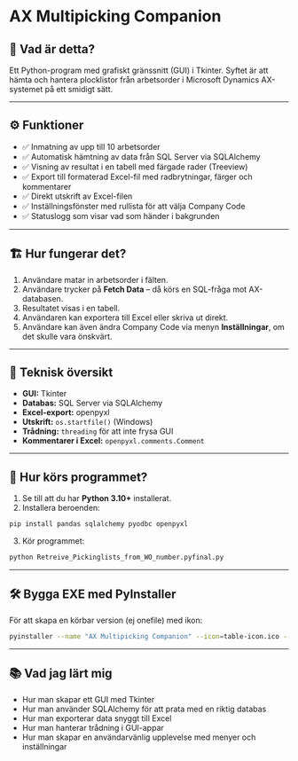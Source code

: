 # AX Multipicking Companion

## 🧠 Vad är detta?

Ett Python-program med grafiskt gränssnitt (GUI) i Tkinter. Syftet är att hämta och hantera plocklistor från arbetsorder i Microsoft Dynamics AX-systemet på ett smidigt sätt.

---

## ⚙️ Funktioner

- ✅ Inmatning av upp till 10 arbetsorder
- ✅ Automatisk hämtning av data från SQL Server via SQLAlchemy
- ✅ Visning av resultat i en tabell med färgade rader (Treeview)
- ✅ Export till formaterad Excel-fil med radbrytningar, färger och kommentarer
- ✅ Direkt utskrift av Excel-filen
- ✅ Inställningsfönster med rullista för att välja Company Code
- ✅ Statuslogg som visar vad som händer i bakgrunden

---

## 🏗️ Hur fungerar det?

1. Användare matar in arbetsorder i fälten.
2. Användare trycker på **Fetch Data** – då körs en SQL-fråga mot AX-databasen.
3. Resultatet visas i en tabell.
4. Användaren kan exportera till Excel eller skriva ut direkt.
5. Användare kan även ändra Company Code via menyn **Inställningar**, om det skulle vara önskvärt.

---

## 🧪 Teknisk översikt

- **GUI:** Tkinter
- **Databas:** SQL Server via SQLAlchemy
- **Excel-export:** openpyxl
- **Utskrift:** `os.startfile()` (Windows)
- **Trådning:** `threading` för att inte frysa GUI
- **Kommentarer i Excel:** `openpyxl.comments.Comment`

---

## 🚀 Hur körs programmet?

1. Se till att du har **Python 3.10+** installerat.
2. Installera beroenden:

```bash
pip install pandas sqlalchemy pyodbc openpyxl
```

3. Kör programmet:

```bash
python Retreive_Pickinglists_from_WO_number.pyfinal.py
```

---

## 🛠️ Bygga EXE med PyInstaller

För att skapa en körbar version (ej onefile) med ikon:

```bash
pyinstaller --name "AX Multipicking Companion" --icon=table-icon.ico --noconfirm --windowed Retreive_Pickinglists_from_WO_number.pyfinal.py
```

---

## 📚 Vad jag lärt mig

- Hur man skapar ett GUI med Tkinter
- Hur man använder SQLAlchemy för att prata med en riktig databas
- Hur man exporterar data snyggt till Excel
- Hur man hanterar trådning i GUI-appar
- Hur man skapar en användarvänlig upplevelse med menyer och inställningar
